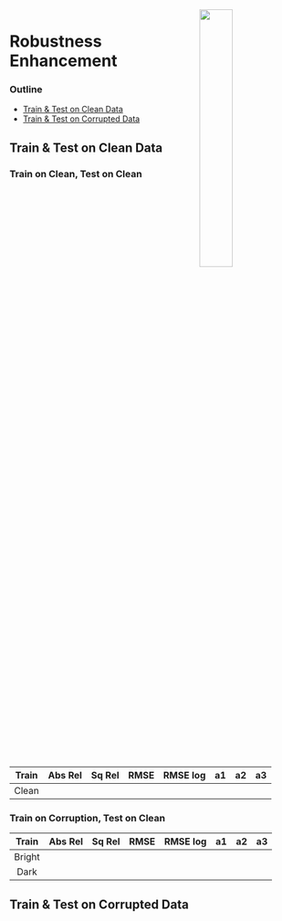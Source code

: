 <img src="https://github.com/ldkong1205/RoboDepth/blob/main/docs/figs/logo2.png" align="right" width="34%">

# Robustness Enhancement

### Outline
- [Train & Test on Clean Data]()
- [Train & Test on Corrupted Data]()


## Train & Test on Clean Data

### Train on Clean, Test on Clean
| Train | Abs Rel | Sq Rel | RMSE | RMSE log | a1 | a2 | a3 |
|:-:|:-:|:-:|:-:|:-:|:-:|:-:|:-:|
| Clean | 

### Train on Corruption, Test on Clean
| Train | Abs Rel | Sq Rel | RMSE | RMSE log | a1 | a2 | a3 |
|:-:|:-:|:-:|:-:|:-:|:-:|:-:|:-:|
| Bright | 
| Dark |

## Train & Test on Corrupted Data
